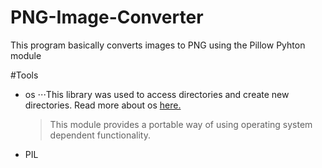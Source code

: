 # PNG-Image-Converter
This program basically converts images to PNG using the Pillow Pyhton module 

#Tools
* os
  ⋅⋅⋅This library was used to access directories and create new directories. Read more about os [here.](https://docs.python.org/3/library/os.html)
  >This module provides a portable way of using operating system dependent functionality.
* PIL 
